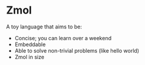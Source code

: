 # Zmol

A toy language that aims to be:

- Concise; you can learn over a weekend
- Embeddable
- Able to solve non-trivial problems (like hello world)
- Zmol in size